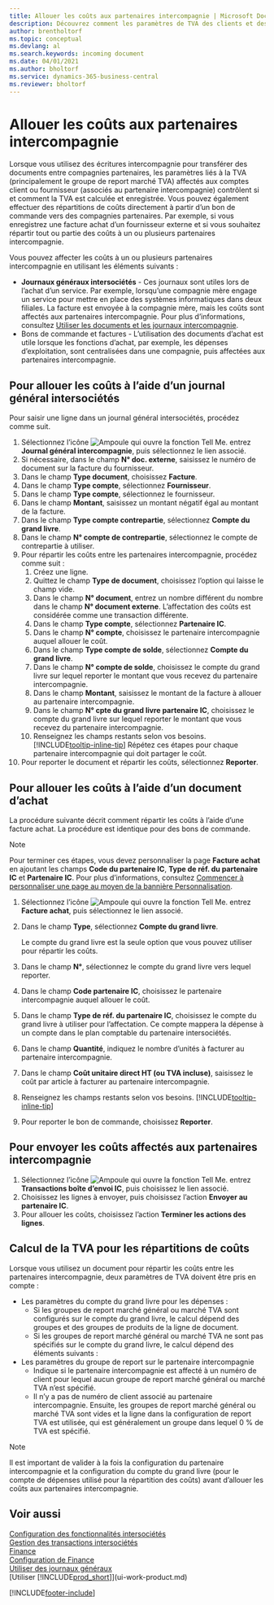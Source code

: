 ```yaml
---
title: Allouer les coûts aux partenaires intercompagnie | Microsoft Docs
description: Découvrez comment les paramètres de TVA des clients et des fournisseurs contrôlent si et comment la TVA est calculée.
author: brentholtorf
ms.topic: conceptual
ms.devlang: al
ms.search.keywords: incoming document
ms.date: 04/01/2021
ms.author: bholtorf
ms.service: dynamics-365-business-central
ms.reviewer: bholtorf
---
```

# Allouer les coûts aux partenaires intercompagnie
Lorsque vous utilisez des écritures intercompagnie pour transférer des documents entre compagnies partenaires, les paramètres liés à la TVA (principalement le groupe de report marché TVA) affectés aux comptes client ou fournisseur (associés au partenaire intercompagnie) contrôlent si et comment la TVA est calculée et enregistrée. Vous pouvez également effectuer des répartitions de coûts directement à partir d’un bon de commande vers des compagnies partenaires. Par exemple, si vous enregistrez une facture achat d’un fournisseur externe et si vous souhaitez répartir tout ou partie des coûts à un ou plusieurs partenaires intercompagnie.

Vous pouvez affecter les coûts à un ou plusieurs partenaires intercompagnie en utilisant les éléments suivants :

* **Journaux généraux intersociétés** - Ces journaux sont utiles lors de l’achat d’un service. Par exemple, lorsqu’une compagnie mère engage un service pour mettre en place des systèmes informatiques dans deux filiales. La facture est envoyée à la compagnie mère, mais les coûts sont affectés aux partenaires intercompagnie. Pour plus d’informations, consultez [Utiliser les documents et les journaux intercompagnie](intercompany-how-work-documents-journals.md).
* Bons de commande et factures - L’utilisation des documents d’achat est utile lorsque les fonctions d’achat, par exemple, les dépenses d’exploitation, sont centralisées dans une compagnie, puis affectées aux partenaires intercompagnie.

## Pour allouer les coûts à l’aide d’un journal général intersociétés
Pour saisir une ligne dans un journal général intersociétés, procédez comme suit. 

1. Sélectionnez l’icône ![Ampoule qui ouvre la fonction Tell Me.](media/ui-search/search_small.png "Dites-moi ce que vous voulez faire") entrez **Journal général intercompagnie**, puis sélectionnez le lien associé.
2. Si nécessaire, dans le champ **N° doc. externe**, saisissez le numéro de document sur la facture du fournisseur.
3. Dans le champ **Type document**, choisissez **Facture**.
4. Dans le champ **Type compte**, sélectionnez **Fournisseur**.
5. Dans le champ **Type compte**, sélectionnez le fournisseur.
6. Dans le champ **Montant**, saisissez un montant négatif égal au montant de la facture.
7. Dans le champ **Type compte contrepartie**, sélectionnez **Compte du grand livre**.
8. Dans le champ **N° compte de contrepartie**, sélectionnez le compte de contrepartie à utiliser.
9. Pour répartir les coûts entre les partenaires intercompagnie, procédez comme suit :
   1. Créez une ligne.
   2. Quittez le champ **Type de document**, choisissez l’option qui laisse le champ vide.
   3. Dans le champ **N° document**, entrez un nombre différent du nombre dans le champ **N° document externe**. L’affectation des coûts est considérée comme une transaction différente.
   4. Dans le champ **Type compte**, sélectionnez **Partenaire IC**.
   5. Dans le champ **N° compte**, choisissez le partenaire intercompagnie auquel allouer le coût.
   6. Dans le champ **Type compte de solde**, sélectionnez **Compte du grand livre**.
   7. Dans le champ **N° compte de solde**, choisissez le compte du grand livre sur lequel reporter le montant que vous recevez du partenaire intercompagnie.
   1. Dans le champ **Montant**, saisissez le montant de la facture à allouer au partenaire intercompagnie.
   1. Dans le champ **N° cpte du grand livre partenaire IC**, choisissez le compte du grand livre sur lequel reporter le montant que vous recevez du partenaire intercompagnie. 
   1. Renseignez les champs restants selon vos besoins. [!INCLUDE[tooltip-inline-tip](includes/tooltip-inline-tip_md.md)] Répétez ces étapes pour chaque partenaire intercompagnie qui doit partager le coût.
1. Pour reporter le document et répartir les coûts, sélectionnez **Reporter**.  

## Pour allouer les coûts à l’aide d’un document d’achat
La procédure suivante décrit comment répartir les coûts à l’aide d’une facture achat. La procédure est identique pour des bons de commande.

> [!NOTE]
> Pour terminer ces étapes, vous devez personnaliser la page **Facture achat** en ajoutant les champs **Code du partenaire IC**, **Type de réf. du partenaire IC** et **Partenaire IC**. Pour plus d’informations, consultez [Commencer à personnaliser une page au moyen de la bannière Personnalisation](ui-personalization-user.md#start-personalizing-by-using-the-personalization-mode).

1. Sélectionnez l’icône ![Ampoule qui ouvre la fonction Tell Me.](media/ui-search/search_small.png "Dites-moi ce que vous voulez faire") entrez **Facture achat**, puis sélectionnez le lien associé.
2. Dans le champ **Type**, sélectionnez **Compte du grand livre**.
   
   Le compte du grand livre est la seule option que vous pouvez utiliser pour répartir les coûts.  
1. Dans le champ **N°**, sélectionnez le compte du grand livre vers lequel reporter.
1. Dans le champ **Code partenaire IC**, choisissez le partenaire intercompagnie auquel allouer le coût.
1. Dans le champ **Type de réf. du partenaire IC**, choisissez le compte du grand livre à utiliser pour l’affectation. Ce compte mappera la dépense à un compte dans le plan comptable du partenaire intersociétés.
1. Dans le champ **Quantité**, indiquez le nombre d’unités à facturer au partenaire intercompagnie.
1. Dans le champ **Coût unitaire direct HT (ou TVA incluse)**, saisissez le coût par article à facturer au partenaire intercompagnie.
1. Renseignez les champs restants selon vos besoins. [!INCLUDE[tooltip-inline-tip](includes/tooltip-inline-tip_md.md)] 
1. Pour reporter le bon de commande, choisissez **Reporter**.

## Pour envoyer les coûts affectés aux partenaires intercompagnie
1. Sélectionnez l’icône ![Ampoule qui ouvre la fonction Tell Me.](media/ui-search/search_small.png "Dites-moi ce que vous voulez faire") entrez **Transactions boîte d’envoi IC**, puis choisissez le lien associé.
2. Choisissez les lignes à envoyer, puis choisissez l’action **Envoyer au partenaire IC**. 
3. Pour allouer les coûts, choisissez l’action **Terminer les actions des lignes**.

## Calcul de la TVA pour les répartitions de coûts
Lorsque vous utilisez un document pour répartir les coûts entre les partenaires intercompagnie, deux paramètres de TVA doivent être pris en compte : 
* Les paramètres du compte du grand livre pour les dépenses :
   * Si les groupes de report marché général ou marché TVA sont configurés sur le compte du grand livre, le calcul dépend des groupes et des groupes de produits de la ligne de document.
   * Si les groupes de report marché général ou marché TVA ne sont pas spécifiés sur le compte du grand livre, le calcul dépend des éléments suivants :
* Les paramètres du groupe de report sur le partenaire intercompagnie
   * Indique si le partenaire intercompagnie est affecté à un numéro de client pour lequel aucun groupe de report marché général ou marché TVA n’est spécifié.
   * Il n’y a pas de numéro de client associé au partenaire intercompagnie. Ensuite, les groupes de report marché général ou marché TVA sont vides et la ligne dans la configuration de report TVA est utilisée, qui est généralement un groupe dans lequel 0 % de TVA est spécifié.

> [!NOTE]
> Il est important de valider à la fois la configuration du partenaire intercompagnie et la configuration du compte du grand livre (pour le compte de dépenses utilisé pour la répartition des coûts) avant d’allouer les coûts aux partenaires intercompagnie.

## Voir aussi
[Configuration des fonctionnalités intersociétés](intercompany-how-setup.md)  
[Gestion des transactions intersociétés](intercompany-manage.md)  
[Finance](finance.md)  
[Configuration de Finance](finance-setup-finance.md)  
[Utiliser des journaux généraux](ui-work-general-journals.md)  
[Utiliser [!INCLUDE[prod_short](includes/prod_short.md)]](ui-work-product.md)

[!INCLUDE[footer-include](includes/footer-banner.md)]